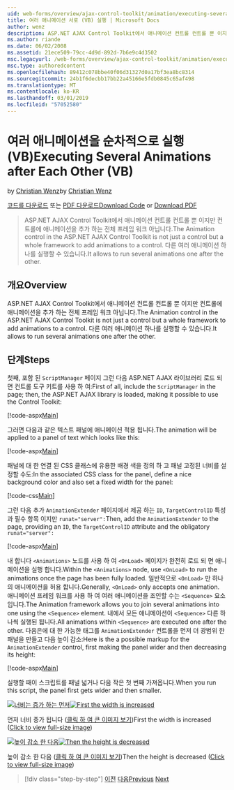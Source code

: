 ```yaml
---
uid: web-forms/overview/ajax-control-toolkit/animation/executing-several-animations-after-each-other-vb
title: 여러 애니메이션 서로 (VB) 실행 | Microsoft Docs
author: wenz
description: ASP.NET AJAX Control Toolkit에서 애니메이션 컨트롤 컨트롤 뿐 이지만 컨트롤에 애니메이션을 추가 하는 전체 프레임 워크 아닙니다. 떨어져서를 실행할 수 있도록 하는 중...
ms.author: riande
ms.date: 06/02/2008
ms.assetid: 21ece509-79cc-4d9d-892d-7b6e9c4d3502
msc.legacyurl: /web-forms/overview/ajax-control-toolkit/animation/executing-several-animations-after-each-other-vb
msc.type: authoredcontent
ms.openlocfilehash: 89412c078bbe40f06d31327d0a17bf3ea8bc8314
ms.sourcegitcommit: 24b1f6decbb17bb22a45166e5fdb0845c65af498
ms.translationtype: MT
ms.contentlocale: ko-KR
ms.lasthandoff: 03/01/2019
ms.locfileid: "57052580"
---
```

<a name="executing-several-animations-after-each-other-vb"></a><span data-ttu-id="f8133-104">여러 애니메이션을 순차적으로 실행(VB)</span><span class="sxs-lookup"><span data-stu-id="f8133-104">Executing Several Animations after Each Other (VB)</span></span>
====================
<span data-ttu-id="f8133-105">by [Christian Wenz](https://github.com/wenz)</span><span class="sxs-lookup"><span data-stu-id="f8133-105">by [Christian Wenz](https://github.com/wenz)</span></span>

<span data-ttu-id="f8133-106">[코드를 다운로드](http://download.microsoft.com/download/f/9/a/f9a26acd-8df4-4484-8a18-199e4598f411/Animation3.vb.zip) 또는 [PDF 다운로드](http://download.microsoft.com/download/6/7/1/6718d452-ff89-4d3f-a90e-c74ec2d636a3/animation3VB.pdf)</span><span class="sxs-lookup"><span data-stu-id="f8133-106">[Download Code](http://download.microsoft.com/download/f/9/a/f9a26acd-8df4-4484-8a18-199e4598f411/Animation3.vb.zip) or [Download PDF](http://download.microsoft.com/download/6/7/1/6718d452-ff89-4d3f-a90e-c74ec2d636a3/animation3VB.pdf)</span></span>

> <span data-ttu-id="f8133-107">ASP.NET AJAX Control Toolkit에서 애니메이션 컨트롤 컨트롤 뿐 이지만 컨트롤에 애니메이션을 추가 하는 전체 프레임 워크 아닙니다.</span><span class="sxs-lookup"><span data-stu-id="f8133-107">The Animation control in the ASP.NET AJAX Control Toolkit is not just a control but a whole framework to add animations to a control.</span></span> <span data-ttu-id="f8133-108">다른 여러 애니메이션 하나를 실행할 수 있습니다.</span><span class="sxs-lookup"><span data-stu-id="f8133-108">It allows to run several animations one after the other.</span></span>


## <a name="overview"></a><span data-ttu-id="f8133-109">개요</span><span class="sxs-lookup"><span data-stu-id="f8133-109">Overview</span></span>

<span data-ttu-id="f8133-110">ASP.NET AJAX Control Toolkit에서 애니메이션 컨트롤 컨트롤 뿐 이지만 컨트롤에 애니메이션을 추가 하는 전체 프레임 워크 아닙니다.</span><span class="sxs-lookup"><span data-stu-id="f8133-110">The Animation control in the ASP.NET AJAX Control Toolkit is not just a control but a whole framework to add animations to a control.</span></span> <span data-ttu-id="f8133-111">다른 여러 애니메이션 하나를 실행할 수 있습니다.</span><span class="sxs-lookup"><span data-stu-id="f8133-111">It allows to run several animations one after the other.</span></span>

## <a name="steps"></a><span data-ttu-id="f8133-112">단계</span><span class="sxs-lookup"><span data-stu-id="f8133-112">Steps</span></span>

<span data-ttu-id="f8133-113">첫째, 포함 된 `ScriptManager` 페이지 그런 다음 ASP.NET AJAX 라이브러리 로드 되 면 컨트롤 도구 키트를 사용 하 여:</span><span class="sxs-lookup"><span data-stu-id="f8133-113">First of all, include the `ScriptManager` in the page; then, the ASP.NET AJAX library is loaded, making it possible to use the Control Toolkit:</span></span>

[!code-aspx[Main](executing-several-animations-after-each-other-vb/samples/sample1.aspx)]

<span data-ttu-id="f8133-114">그러면 다음과 같은 텍스트 패널에 애니메이션 적용 됩니다.</span><span class="sxs-lookup"><span data-stu-id="f8133-114">The animation will be applied to a panel of text which looks like this:</span></span>

[!code-aspx[Main](executing-several-animations-after-each-other-vb/samples/sample2.aspx)]

<span data-ttu-id="f8133-115">패널에 대 한 연결 된 CSS 클래스에 유용한 배경 색을 정의 하 고 패널 고정된 너비를 설정할 수도:</span><span class="sxs-lookup"><span data-stu-id="f8133-115">In the associated CSS class for the panel, define a nice background color and also set a fixed width for the panel:</span></span>

[!code-css[Main](executing-several-animations-after-each-other-vb/samples/sample3.css)]

<span data-ttu-id="f8133-116">그런 다음 추가 `AnimationExtender` 페이지에서 제공 하는 `ID`, `TargetControlID` 특성과 필수 항목 이지만 `runat="server":`</span><span class="sxs-lookup"><span data-stu-id="f8133-116">Then, add the `AnimationExtender` to the page, providing an `ID`, the `TargetControlID` attribute and the obligatory `runat="server":`</span></span>

[!code-aspx[Main](executing-several-animations-after-each-other-vb/samples/sample4.aspx)]

<span data-ttu-id="f8133-117">내 합니다 `<Animations>` 노드를 사용 하 여 `<OnLoad>` 페이지가 완전히 로드 되 면 애니메이션을 실행 합니다.</span><span class="sxs-lookup"><span data-stu-id="f8133-117">Within the `<Animations>` node, use `<OnLoad>` to run the animations once the page has been fully loaded.</span></span> <span data-ttu-id="f8133-118">일반적으로 `<OnLoad>` 만 하나의 애니메이션을 허용 합니다.</span><span class="sxs-lookup"><span data-stu-id="f8133-118">Generally, `<OnLoad>` only accepts one animation.</span></span> <span data-ttu-id="f8133-119">애니메이션 프레임 워크를 사용 하 여 여러 애니메이션을 조인할 수는 `<Sequence>` 요소입니다.</span><span class="sxs-lookup"><span data-stu-id="f8133-119">The Animation framework allows you to join several animations into one using the `<Sequence>` element.</span></span> <span data-ttu-id="f8133-120">내에서 모든 애니메이션이 `<Sequence>` 다른 하나씩 실행된 됩니다.</span><span class="sxs-lookup"><span data-stu-id="f8133-120">All animations within `<Sequence>` are executed one after the other.</span></span> <span data-ttu-id="f8133-121">다음은에 대 한 가능한 태그를 `AnimationExtender` 컨트롤을 먼저 더 광범위 한 패널을 만들고 다음 높이 감소:</span><span class="sxs-lookup"><span data-stu-id="f8133-121">Here is the a possible markup for the `AnimationExtender` control, first making the panel wider and then decreasing its height:</span></span>

[!code-aspx[Main](executing-several-animations-after-each-other-vb/samples/sample5.aspx)]

<span data-ttu-id="f8133-122">실행할 때이 스크립트를 패널 넓거나 다음 작은 첫 번째 가져옵니다.</span><span class="sxs-lookup"><span data-stu-id="f8133-122">When you run this script, the panel first gets wider and then smaller.</span></span>


<span data-ttu-id="f8133-123">[![너비는 증가 하는 먼저](executing-several-animations-after-each-other-vb/_static/image2.png)](executing-several-animations-after-each-other-vb/_static/image1.png)</span><span class="sxs-lookup"><span data-stu-id="f8133-123">[![First the width is increased](executing-several-animations-after-each-other-vb/_static/image2.png)](executing-several-animations-after-each-other-vb/_static/image1.png)</span></span>

<span data-ttu-id="f8133-124">먼저 너비 증가 됩니다 ([클릭 하 여 큰 이미지 보기](executing-several-animations-after-each-other-vb/_static/image3.png))</span><span class="sxs-lookup"><span data-stu-id="f8133-124">First the width is increased ([Click to view full-size image](executing-several-animations-after-each-other-vb/_static/image3.png))</span></span>


<span data-ttu-id="f8133-125">[![높이 감소 한 다음](executing-several-animations-after-each-other-vb/_static/image5.png)](executing-several-animations-after-each-other-vb/_static/image4.png)</span><span class="sxs-lookup"><span data-stu-id="f8133-125">[![Then the height is decreased](executing-several-animations-after-each-other-vb/_static/image5.png)](executing-several-animations-after-each-other-vb/_static/image4.png)</span></span>

<span data-ttu-id="f8133-126">높이 감소 한 다음 ([클릭 하 여 큰 이미지 보기](executing-several-animations-after-each-other-vb/_static/image6.png))</span><span class="sxs-lookup"><span data-stu-id="f8133-126">Then the height is decreased ([Click to view full-size image](executing-several-animations-after-each-other-vb/_static/image6.png))</span></span>

> [!div class="step-by-step"]
> <span data-ttu-id="f8133-127">[이전](executing-several-animations-at-the-same-time-vb.md)
> [다음](animation-depending-on-a-condition-vb.md)</span><span class="sxs-lookup"><span data-stu-id="f8133-127">[Previous](executing-several-animations-at-the-same-time-vb.md)
[Next](animation-depending-on-a-condition-vb.md)</span></span>

